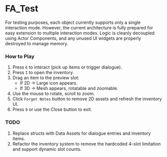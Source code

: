 # FA_Test
For testing purposes, each object currently supports only a single interaction mode. However, the current architecture is fully prepared for easy extension to multiple interaction modes. Logic is cleanly decoupled using Actor Components, and any unused UI widgets are properly destroyed to manage memory.

### How to Play

1. Press `E` to interact (pick up items or trigger dialogue).
2. Press `I` to open the inventory.
3. Drag an item to the preview slot:
    - If 2D → Large icon appears.
    - If 3D → Mesh appears, rotatable and zoomable.
5. Use the mouse to rotate, scroll to zoom.
6. Click `Forget Notes` button to remove 2D assets and refresh the inventory UI.
7. Press `0` or use the Close button to exit.


### TODO

1. Replace structs with Data Assets for dialogue entries and inventory items.
2. Refactor the inventory system to remove the hardcoded 4-slot limitation and support dynamic slot counts.